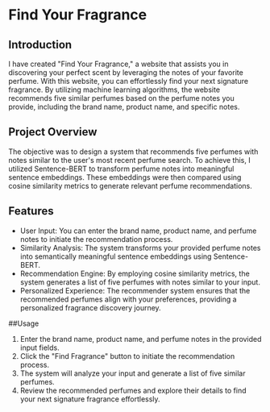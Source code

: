 # Find Your Fragrance

## Introduction

I have created "Find Your Fragrance," a website that assists you in discovering your perfect scent by leveraging the notes of your favorite perfume. With this website, you can effortlessly find your next signature fragrance. By utilizing machine learning algorithms, the website recommends five similar perfumes based on the perfume notes you provide, including the brand name, product name, and specific notes.

## Project Overview

The objective was to design a system that recommends five perfumes with notes similar to the user's most recent perfume search. To achieve this, I utilized Sentence-BERT to transform perfume notes into meaningful sentence embeddings. These embeddings were then compared using cosine similarity metrics to generate relevant perfume recommendations.

## Features

- User Input: You can enter the brand name, product name, and perfume notes to initiate the recommendation process.
- Similarity Analysis: The system transforms your provided perfume notes into semantically meaningful sentence embeddings using Sentence-BERT.
- Recommendation Engine: By employing cosine similarity metrics, the system generates a list of five perfumes with notes similar to your input.
- Personalized Experience: The recommender system ensures that the recommended perfumes align with your preferences, providing a personalized fragrance discovery journey.

##Usage
1. Enter the brand name, product name, and perfume notes in the provided input fields.
2. Click the "Find Fragrance" button to initiate the recommendation process.
3. The system will analyze your input and generate a list of five similar perfumes.
4. Review the recommended perfumes and explore their details to find your next signature fragrance effortlessly. 
